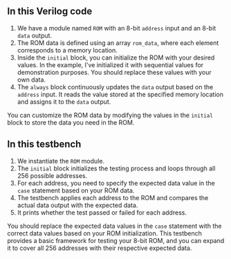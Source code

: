## In this Verilog code

1. We have a module named `ROM` with an 8-bit `address` input and an 8-bit `data` output.
2. The ROM data is defined using an array `rom_data`, where each element corresponds to a memory location.
3. Inside the `initial` block, you can initialize the ROM with your desired values. In the example, I've initialized it with sequential values for demonstration purposes. You should replace these values with your own data.
4. The `always` block continuously updates the `data` output based on the `address` input. It reads the value stored at the specified memory location and assigns it to the `data` output.

You can customize the ROM data by modifying the values in the `initial` block to store the data you need in the ROM.

## In this testbench

1. We instantiate the `ROM` module.
2. The `initial` block initializes the testing process and loops through all 256 possible addresses.
3. For each address, you need to specify the expected data value in the `case` statement based on your ROM data.
4. The testbench applies each address to the ROM and compares the actual data output with the expected data.
5. It prints whether the test passed or failed for each address.

You should replace the expected data values in the `case` statement with the correct data values based on your ROM initialization. This testbench provides a basic framework for testing your 8-bit ROM, and you can expand it to cover all 256 addresses with their respective expected data.
